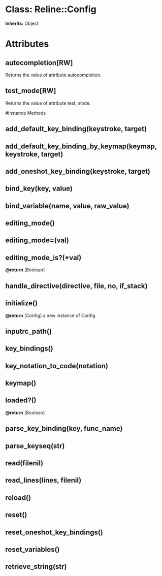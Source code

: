 # Class: Reline::Config
**Inherits:** Object
    



# Attributes
## autocompletion[RW] [](#attribute-i-autocompletion)
Returns the value of attribute autocompletion.

## test_mode[RW] [](#attribute-i-test_mode)
Returns the value of attribute test_mode.


#Instance Methods
## add_default_key_binding(keystroke, target) [](#method-i-add_default_key_binding)

## add_default_key_binding_by_keymap(keymap, keystroke, target) [](#method-i-add_default_key_binding_by_keymap)

## add_oneshot_key_binding(keystroke, target) [](#method-i-add_oneshot_key_binding)

## bind_key(key, value) [](#method-i-bind_key)

## bind_variable(name, value, raw_value) [](#method-i-bind_variable)

## editing_mode() [](#method-i-editing_mode)

## editing_mode=(val) [](#method-i-editing_mode=)

## editing_mode_is?(*val) [](#method-i-editing_mode_is?)

**@return** [Boolean] 

## handle_directive(directive, file, no, if_stack) [](#method-i-handle_directive)

## initialize() [](#method-i-initialize)

**@return** [Config] a new instance of Config

## inputrc_path() [](#method-i-inputrc_path)

## key_bindings() [](#method-i-key_bindings)

## key_notation_to_code(notation) [](#method-i-key_notation_to_code)

## keymap() [](#method-i-keymap)

## loaded?() [](#method-i-loaded?)

**@return** [Boolean] 

## parse_key_binding(key, func_name) [](#method-i-parse_key_binding)

## parse_keyseq(str) [](#method-i-parse_keyseq)

## read(filenil) [](#method-i-read)

## read_lines(lines, filenil) [](#method-i-read_lines)

## reload() [](#method-i-reload)

## reset() [](#method-i-reset)

## reset_oneshot_key_bindings() [](#method-i-reset_oneshot_key_bindings)

## reset_variables() [](#method-i-reset_variables)

## retrieve_string(str) [](#method-i-retrieve_string)

